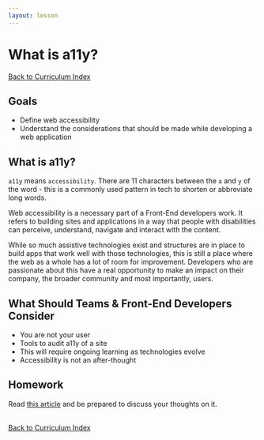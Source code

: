 ```yaml
---
layout: lesson
---
```


# What is a11y?

<a href="../">Back to Curriculum Index</a>

## Goals

- Define web accessibility
- Understand the considerations that should be made while developing a web application

## What is a11y?

`a11y` means `accessibility`. There are 11 characters between the `a` and `y` of the word - this is a commonly used pattern in tech to shorten or abbreviate long words.

Web accessibility is a necessary part of a Front-End developers work. It refers to building sites and applications in a way that people with disabilities can perceive, understand, navigate and interact with the content.

While so much assistive technologies exist and structures are in place to build apps that work well with those technologies, this is still a place where the web as a whole has a lot of room for improvement. Developers who are passionate about this have a real opportunity to make an impact on their company, the broader community and most importantly, users.

## What Should Teams & Front-End Developers Consider

- You are not your user
- Tools to audit a11y of a site
- This will require ongoing learning as technologies evolve
- Accessibility is not an after-thought

## Homework

Read [this article](https://slate.com/technology/2020/06/twitter-voice-tweets-accessibility.html) and be prepared to discuss your thoughts on it.

<br>
<a href="../">Back to Curriculum Index</a>
